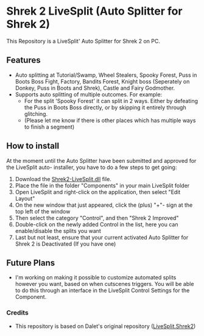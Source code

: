 # Shrek 2 LiveSplit (Auto Splitter for Shrek 2)
This Repository is a LiveSplit' Auto Splitter for Shrek 2 on PC.

## Features
- Auto splitting at Tutorial/Swamp, Wheel Stealers, Spooky Forest, Puss in Boots Boss Fight, Factory, Bandits Forest, Knight boss (Seperately on Donkey, Puss in Boots and Shrek), Castle and Fairy Godmother.
- Supports auto splitting of multiple outcomes. For example:
  - For the split 'Spooky Forest' it can split in 2 ways. Either by defeating the Puss in Boots Boss directly, or by skipping it entirely through glitching.
  - (Please let me know if there is other places which has multiple ways to finish a segment)

## How to install
At the moment until the Auto Splitter have been submitted and approved for the LiveSplit auto- installer, you have to do a few steps to get going:

1. Download the <a href="https://github.com/kevinjpetersen/Shrek2-LiveSplit/raw/master/Shrek2-LiveSplit/Components/Shrek2-LiveSplit.dll">Shrek2-LiveSplit.dll</a> file.
2. Place the file in the folder "Components" in your main LiveSplit folder
3. Open LiveSplit and right-click on the application, then select "Edit Layout"
4. On the new window that just appeared, click the (plus) "+"- sign at the top left of the window
5. Then select the category "Control", and then "Shrek 2 Improved"
6. Double-click on the newly added Control in the list, here you can enable/disable the splits you want
7. Last but not least, ensure that your current activated Auto Splitter for Shrek 2 is Deactivated (If you have one)

## Future Plans
- I'm working on making it possible to customize automated splits however you want, based on when cutscenes triggers. You will be able to do this through an interface in the LiveSplit Control Settings for the Component.


### Credits
- This repository is based on Dalet's original repository (<a href="https://github.com/Dalet/LiveSplit.Shrek2">LiveSplit.Shrek2</a>)
